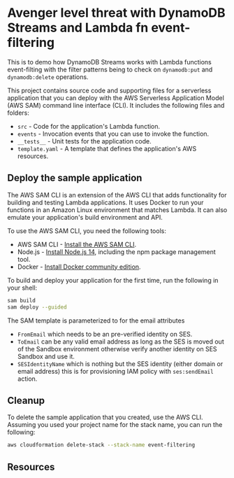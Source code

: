 # Avenger level threat with DynamoDB Streams and Lambda fn event-filtering

This is to demo how DynamoDB Streams works with Lambda functions event-filting with the filter patterns being to check on `dynamodb:put` and `dynamodb:delete` operations.

This project contains source code and supporting files for a serverless application that you can deploy with the AWS Serverless Application Model (AWS SAM) command line interface (CLI). It includes the following files and folders:

- `src` - Code for the application's Lambda function.
- `events` - Invocation events that you can use to invoke the function.
- `__tests__` - Unit tests for the application code. 
- `template.yaml` - A template that defines the application's AWS resources.

## Deploy the sample application

The AWS SAM CLI is an extension of the AWS CLI that adds functionality for building and testing Lambda applications. It uses Docker to run your functions in an Amazon Linux environment that matches Lambda. It can also emulate your application's build environment and API.

To use the AWS SAM CLI, you need the following tools:

* AWS SAM CLI - [Install the AWS SAM CLI](https://docs.aws.amazon.com/serverless-application-model/latest/developerguide/serverless-sam-cli-install.html).
* Node.js - [Install Node.js 14](https://nodejs.org/en/), including the npm package management tool.
* Docker - [Install Docker community edition](https://hub.docker.com/search/?type=edition&offering=community).

To build and deploy your application for the first time, run the following in your shell:

```bash
sam build
sam deploy --guided
```

The SAM template is parameterized to for the email attributes 
- `FromEmail` which needs to be an pre-verified identity on SES.
- `ToEmail` can be any valid email address as long as the SES is moved out of the Sandbox environment otherwise verify another identity on SES Sandbox and use it.
- `SESIdentityName` which is nothing but the SES identity (either domain or email address) this is for provisioning IAM policy with `ses:sendEmail` action.

## Cleanup

To delete the sample application that you created, use the AWS CLI. Assuming you used your project name for the stack name, you can run the following:

```bash
aws cloudformation delete-stack --stack-name event-filtering
```

## Resources


